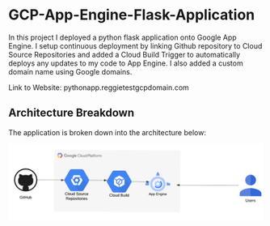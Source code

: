 # GCP-App-Engine-Flask-Application
In this project I deployed a python flask application onto Google App Engine. I setup continuous deployment by linking Github repository to Cloud Source Repositories and added a Cloud Build Trigger to automatically deploys any updates to my code to App Engine. I also added a custom domain name using Google domains.

Link to Website: pythonapp.reggietestgcpdomain.com

## Architecture Breakdown

The application is broken down into the architecture below:

![app](https://github.com/rjones18/Images/blob/main/APP%20Engine%20APP3.png)
